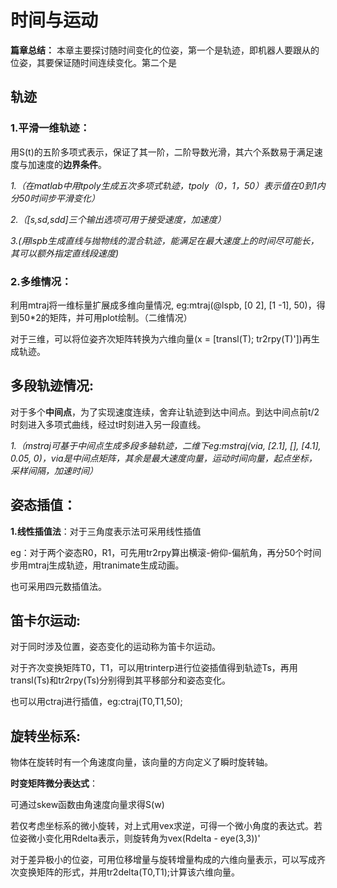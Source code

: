 # 时间与运动
**篇章总结：** 本章主要探讨随时间变化的位姿，第一个是轨迹，即机器人要跟从的位姿，其要保证随时间连续变化。第二个是

## 轨迹
### 1.平滑一维轨迹：
用S(t)的五阶多项式表示，保证了其一阶，二阶导数光滑，其六个系数易于满足速度与加速度的**边界条件**。

*1.（在matlab中用tpoly生成五次多项式轨迹，tpoly（0，1，50）表示值在0到1内分50时间步平滑变化）*

*2.（[s,sd,sdd]三个输出选项可用于接受速度，加速度）*

*3.(用lspb生成直线与抛物线的混合轨迹，能满足在最大速度上的时间尽可能长，其可以额外指定直线段速度)*

### 2.多维情况：
利用mtraj将一维标量扩展成多维向量情况, eg:mtraj(@lspb, [0 2], [1 -1], 50)，得到50*2的矩阵，并可用plot绘制。（二维情况）

对于三维，可以将位姿齐次矩阵转换为六维向量(x = [transl(T); tr2rpy(T)'])再生成轨迹。

## 多段轨迹情况:
对于多个**中间点**，为了实现速度连续，舍弃让轨迹到达中间点。到达中间点前t/2时刻进入多项式曲线，经过t时刻进入另一段直线。

*1.（mstraj可基于中间点生成多段多轴轨迹，二维下eg:mstraj(via, [2.1], [], [4.1], 0.05, 0)，via是中间点矩阵，其余是最大速度向量，运动时间向量，起点坐标，采样间隔，加速时间）*

## 姿态插值：
**1.线性插值法**：对于三角度表示法可采用线性插值

eg：对于两个姿态R0，R1，可先用tr2rpy算出横滚-俯仰-偏航角，再分50个时间步用mtraj生成轨迹，用tranimate生成动画。

也可采用四元数插值法。

## 笛卡尔运动:
对于同时涉及位置，姿态变化的运动称为笛卡尔运动。

对于齐次变换矩阵T0，T1，可以用trinterp进行位姿插值得到轨迹Ts，再用transl(Ts)和tr2rpy(Ts)分别得到其平移部分和姿态变化。

也可以用ctraj进行插值，eg:ctraj(T0,T1,50);

## 旋转坐标系:
物体在旋转时有一个角速度向量，该向量的方向定义了瞬时旋转轴。

**时变矩阵微分表达式**：

可通过skew函数由角速度向量求得S(w)

若仅考虑坐标系的微小旋转，对上式用vex求逆，可得一个微小角度的表达式。若位姿微小变化用Rdelta表示，则旋转角为vex(Rdelta - eye(3,3))'

对于差异极小的位姿，可用位移增量与旋转增量构成的六维向量表示，可以写成齐次变换矩阵的形式，并用tr2delta(T0,T1);计算该六维向量。

